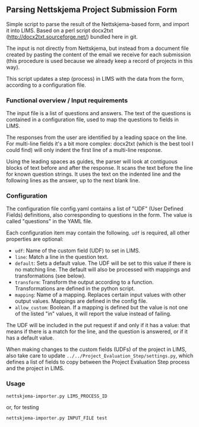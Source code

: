 ## Parsing Nettskjema Project Submission Form

Simple script to parse the result of the Nettskjema-based form, and
import it into LIMS. Based on a perl script docx2txt
(http://docx2txt.sourceforge.net/) bundled here in git.

The input is not directly from Nettskjema, but instead from a document
file created by pasting the content of the email we receive for each
submission (this procedure is used because we already keep a record of
projects in this way).

This script updates a step (process) in LIMS with the data from the
form, according to a configuration file.


### Functional overview / Input requirements

The input file is a list of questions and answers. The text of the questions
is contained in a configuration file, used to map the questions to fields
in LIMS.

The responses from the user are identified by a leading space on the line.
For multi-line fields it's a bit more complex: docx2txt (which is the best
tool I could find) will only indent the first line of a multi-line response.

Using the leading spaces as guides, the parser will look at contiguous blocks
of text before and after the response. It scans the text before the line
for known question strings. It uses the text on the indented line and the
following lines as the answer, up to the next blank line.


### Configuration

The configuration file config.yaml contains a list of "UDF" (User Defined
Fields) definitions, also corresponding to questions in the form. The value
is called "questions" in the YAML file.

Each configuration item may contain the following. `udf` is required, all
other properties are optional:

*   `udf`: Name of the custom field (UDF) to set in LIMS.
*   `line`: Match a line in the question text.
*   `default`: Sets a default value. The UDF will be set to this value
    if there is no matching line. The default will also be processed with
    mappings and transformations (see below).
*   `transform`: Transform the output according to a function. 
    Transformations are defined in the python script.
*   `mapping`: Name of a mapping. Replaces certain input values with
    other output values. Mappings are defined in the config file.
*   `allow_custom`: Boolean. If a mapping is defined but the value is not
    one of the listed "in" values, it will report the value instead of failing.

The UDF will be included in the put request if and only if it has a
value: that means if there is a match for the line, and the question is 
answered, or if it has a default value.

When making changes to the custom fields (UDFs) of the project in LIMS, also
take care to update `../../Project_Evaluation_Step/settings.py`, which defines
a list of fields to copy between the Project Evaluation Step process and the
project in LIMS.

### Usage

    nettskjema-importer.py LIMS_PROCESS_ID

or, for testing

    nettskjema-importer.py INPUT_FILE test

